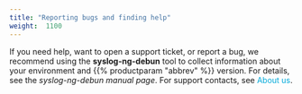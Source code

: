 ```yaml
---
title: "Reporting bugs and finding help"
weight:  1100
---
```

<!-- DISCLAIMER: This file is based on the syslog-ng Open Source Edition documentation https://github.com/balabit/syslog-ng-ose-guides/commit/2f4a52ee61d1ea9ad27cb4f3168b95408fddfdf2 and is used under the terms of The syslog-ng Open Source Edition Documentation License. The file has been modified by Axoflow. -->

If you need help, want to open a support ticket, or report a bug, we recommend using the **syslog-ng-debun** tool to collect information about your environment and {{% productparam "abbrev" %}} version. For details, see the *syslog-ng-debun manual page*. For support contacts, see <span class="mcFormatColor" style="color: #04aada;">About us</span>.
